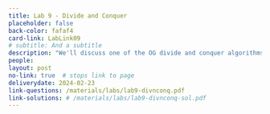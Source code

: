 ```yaml
---
title: Lab 9 - Divide and Conquer
placeholder: false
back-color: fafaf4
card-link: LabLink09
# subtitle: And a subtitle
description: "We'll discuss one of the OG divide and conquer algorithms: Kartsuba's algorithm."
people:
layout: post
no-link: true  # stops link to page 
deliverydate: 2024-02-23
link-questions: /materials/labs/lab9-divnconq.pdf
link-solutions: # /materials/labs/lab9-divnconq-sol.pdf
---
```










